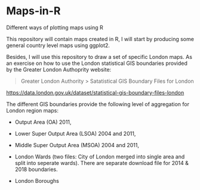 # Maps-in-R
Different ways of plotting maps using R

This repository will contain maps created in R, I will start by producing some general country level maps using ggplot2.

Besides, I will use this repository to draw a set of specific London maps. As an exercise on how to use the London statistical GIS boundaries provided by the Greater London Authoprity website: 

 > Greater London Authority > Satatistical GIS Boundary Files for London

https://data.london.gov.uk/dataset/statistical-gis-boundary-files-london


The different GIS boundaries provide the following level of aggregation for London region maps: 

- Output Area (OA) 2011,

- Lower Super Output Area (LSOA) 2004 and 2011,

- Middle Super Output Area (MSOA) 2004 and 2011,

- London Wards (two files: City of London merged into single area and split into seperate wards). There are separate download file for 2014 & 2018 boundaries.

- London Boroughs

